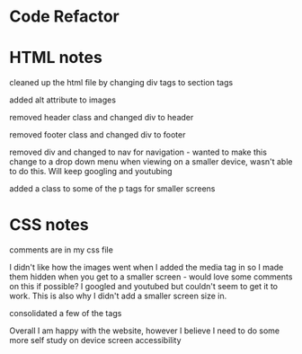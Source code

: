 # Code Refactor

# HTML notes
cleaned up the html file by changing div tags to section tags

added alt attribute to images

removed header class and changed div to header

removed footer class and changed div to footer

removed div and changed to nav for navigation - wanted to make this change to a drop down menu when viewing on a smaller device, wasn't able to do this. Will keep googling and youtubing

added a class to some of the p tags for smaller screens

# CSS notes
comments are in my css file 

I didn't like how the images went when I added the media tag in so I made them hidden when you get to a smaller screen - would love some comments on this if possible? I googled and youtubed but couldn't seem to get it to work. This is also why I didn't add a smaller screen size in. 

consolidated a few of the tags 

Overall I am happy with the website, however I believe I need to do some more self study on device screen accessibility
